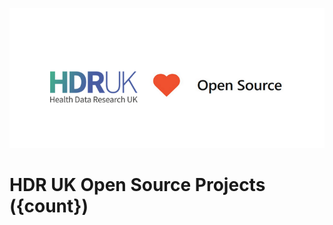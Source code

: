<p align="center">
  <img src="images/HDRUK_LOVE_OPEN_SOURCE.png">
</p>

# HDR UK Open Source Projects ({count})

